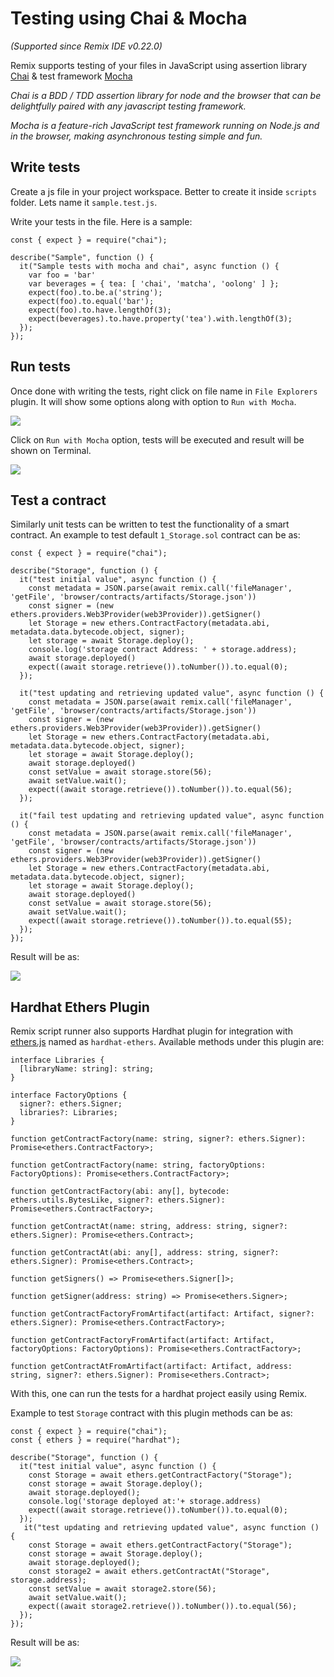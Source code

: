 Testing using Chai & Mocha
===================

_(Supported since Remix IDE v0.22.0)_

Remix supports testing of your files in JavaScript using assertion library [Chai](https://www.chaijs.com/) & test framework [Mocha](https://mochajs.org/)

_Chai is a BDD / TDD assertion library for node and the browser that can be delightfully paired with any javascript testing framework._

_Mocha is a feature-rich JavaScript test framework running on Node.js and in the browser, making asynchronous testing simple and fun._

## Write tests

Create a js file in your project workspace. Better to create it inside `scripts` folder. Lets name it `sample.test.js`.

Write your tests in the file. Here is a sample:

```
const { expect } = require("chai");

describe("Sample", function () {
  it("Sample tests with mocha and chai", async function () {
    var foo = 'bar'
    var beverages = { tea: [ 'chai', 'matcha', 'oolong' ] };
    expect(foo).to.be.a('string');
    expect(foo).to.equal('bar');
    expect(foo).to.have.lengthOf(3);
    expect(beverages).to.have.property('tea').with.lengthOf(3);
  });
});
```

## Run tests

Once done with writing the tests, right click on file name in `File Explorers` plugin. It will show some options along with option to `Run with Mocha`.

![](images/run_with_mocha_option.png)

Click on `Run with Mocha` option, tests will be executed and result will be shown on Terminal.

![](images/run_with_mocha_result.png)

## Test a contract

Similarly unit tests can be written to test the functionality of a smart contract. An example to test default `1_Storage.sol` contract can be as:

```
const { expect } = require("chai");

describe("Storage", function () {
  it("test initial value", async function () {
    const metadata = JSON.parse(await remix.call('fileManager', 'getFile', 'browser/contracts/artifacts/Storage.json'))
    const signer = (new ethers.providers.Web3Provider(web3Provider)).getSigner()
    let Storage = new ethers.ContractFactory(metadata.abi, metadata.data.bytecode.object, signer);
    let storage = await Storage.deploy();
    console.log('storage contract Address: ' + storage.address);
    await storage.deployed()
    expect((await storage.retrieve()).toNumber()).to.equal(0);
  });

  it("test updating and retrieving updated value", async function () {
    const metadata = JSON.parse(await remix.call('fileManager', 'getFile', 'browser/contracts/artifacts/Storage.json'))
    const signer = (new ethers.providers.Web3Provider(web3Provider)).getSigner()
    let Storage = new ethers.ContractFactory(metadata.abi, metadata.data.bytecode.object, signer);
    let storage = await Storage.deploy();
    await storage.deployed()
    const setValue = await storage.store(56);
    await setValue.wait();
    expect((await storage.retrieve()).toNumber()).to.equal(56);
  });

  it("fail test updating and retrieving updated value", async function () {
    const metadata = JSON.parse(await remix.call('fileManager', 'getFile', 'browser/contracts/artifacts/Storage.json'))
    const signer = (new ethers.providers.Web3Provider(web3Provider)).getSigner()
    let Storage = new ethers.ContractFactory(metadata.abi, metadata.data.bytecode.object, signer);
    let storage = await Storage.deploy();
    await storage.deployed()
    const setValue = await storage.store(56);
    await setValue.wait();
    expect((await storage.retrieve()).toNumber()).to.equal(55);
  });
});
```

Result will be as:

![](images/run_with_mocha_storage_test.png)

## Hardhat Ethers Plugin

Remix script runner also supports Hardhat plugin for integration with [ethers.js](https://github.com/ethers-io/ethers.js/) named as `hardhat-ethers`. Available methods under this plugin are:

```
interface Libraries {
  [libraryName: string]: string;
}

interface FactoryOptions {
  signer?: ethers.Signer;
  libraries?: Libraries;
}

function getContractFactory(name: string, signer?: ethers.Signer): Promise<ethers.ContractFactory>;

function getContractFactory(name: string, factoryOptions: FactoryOptions): Promise<ethers.ContractFactory>;

function getContractFactory(abi: any[], bytecode: ethers.utils.BytesLike, signer?: ethers.Signer): Promise<ethers.ContractFactory>;

function getContractAt(name: string, address: string, signer?: ethers.Signer): Promise<ethers.Contract>;

function getContractAt(abi: any[], address: string, signer?: ethers.Signer): Promise<ethers.Contract>;

function getSigners() => Promise<ethers.Signer[]>;

function getSigner(address: string) => Promise<ethers.Signer>;

function getContractFactoryFromArtifact(artifact: Artifact, signer?: ethers.Signer): Promise<ethers.ContractFactory>;

function getContractFactoryFromArtifact(artifact: Artifact, factoryOptions: FactoryOptions): Promise<ethers.ContractFactory>;

function getContractAtFromArtifact(artifact: Artifact, address: string, signer?: ethers.Signer): Promise<ethers.Contract>;
```

With this, one can run the tests for a hardhat project easily using Remix.

Example to test `Storage` contract with this plugin methods can be as:

```
const { expect } = require("chai");
const { ethers } = require("hardhat");

describe("Storage", function () {
  it("test initial value", async function () {
    const Storage = await ethers.getContractFactory("Storage");
    const storage = await Storage.deploy();
    await storage.deployed();
    console.log('storage deployed at:'+ storage.address)
    expect((await storage.retrieve()).toNumber()).to.equal(0);
  });
   it("test updating and retrieving updated value", async function () {
    const Storage = await ethers.getContractFactory("Storage");
    const storage = await Storage.deploy();
    await storage.deployed();
    const storage2 = await ethers.getContractAt("Storage", storage.address);
    const setValue = await storage2.store(56);
    await setValue.wait();
    expect((await storage2.retrieve()).toNumber()).to.equal(56);
  });
});
```
Result will be as:

![](images/run_with_mocha_hhethers.png)


